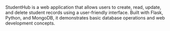 StudentHub is a web application that allows users to create, read, update, and delete student records using a user-friendly interface.
Built with Flask, Python, and MongoDB, it demonstrates basic database operations and web development concepts.

